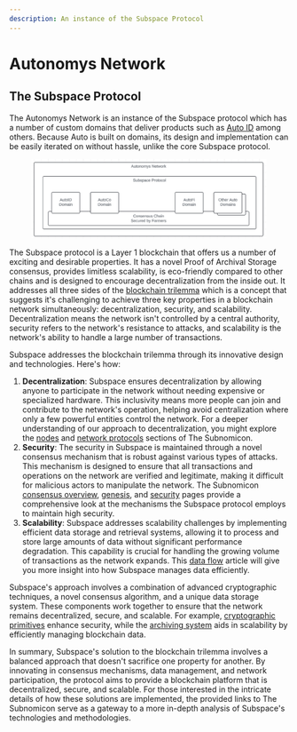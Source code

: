 ```yaml
---
description: An instance of the Subspace Protocol
---
```


# Autonomys Network

## The Subspace Protocol

The Autonomys Network is an instance of the Subspace protocol which has a number of custom domains that deliver products such as [Auto ID](../autoid/) among others. Because Auto is built on domains, its design and implementation can be easily iterated on without hassle, unlike the core Subspace protocol.

<figure><img src="../../.gitbook/assets/image.png" alt=""><figcaption></figcaption></figure>

The Subspace protocol is a Layer 1 blockchain that offers us a number of exciting and desirable properties. It has a novel Proof of Archival Storage consensus, provides limitless scalability, is eco-friendly compared to other chains and is designed to encourage decentralization from the inside out. It addresses all three sides of the [blockchain trilemma](../../additional-learning/technology-basics/the-blockchain-trilemma.md) which is a concept that suggests it's challenging to achieve three key properties in a blockchain network simultaneously: decentralization, security, and scalability. Decentralization means the network isn't controlled by a central authority, security refers to the network's resistance to attacks, and scalability is the network's ability to handle a large number of transactions.

Subspace addresses the blockchain trilemma through its innovative design and technologies. Here's how:

1. **Decentralization**: Subspace ensures decentralization by allowing anyone to participate in the network without needing expensive or specialized hardware. This inclusivity means more people can join and contribute to the network's operation, helping avoid centralization where only a few powerful entities control the network. For a deeper understanding of our approach to decentralization, you might explore the [nodes](https://subnomicon.subspace.network/docs/network/nodes) and [network protocols](https://subnomicon.subspace.network/docs/network/network\_protocols) sections of The Subnomicon.
2. **Security**: The security in Subspace is maintained through a novel consensus mechanism that is robust against various types of attacks. This mechanism is designed to ensure that all transactions and operations on the network are verified and legitimate, making it difficult for malicious actors to manipulate the network. The Subnomicon [consensus overview](https://subnomicon.subspace.network/docs/consensus/overview), [genesis](https://subnomicon.subspace.network/docs/consensus/genesis), and [security](https://subnomicon.subspace.network/docs/consensus/security) pages provide a comprehensive look at the mechanisms the Subspace protocol employs to maintain high security.
3. **Scalability**: Subspace addresses scalability challenges by implementing efficient data storage and retrieval systems, allowing it to process and store large amounts of data without significant performance degradation. This capability is crucial for handling the growing volume of transactions as the network expands. This [data flow](https://subnomicon.subspace.network/docs/consensus/data\_flow) article will give you more insight into how Subspace manages data efficiently.

Subspace's approach involves a combination of advanced cryptographic techniques, a novel consensus algorithm, and a unique data storage system. These components work together to ensure that the network remains decentralized, secure, and scalable. For example, [cryptographic primitives](https://subnomicon.subspace.network/docs/consensus/consensus/crypto\_primitives/) enhance security, while the [archiving system](https://subnomicon.subspace.network/docs/consensus/consensus/archiving/) aids in scalability by efficiently managing blockchain data.

In summary, Subspace's solution to the blockchain trilemma involves a balanced approach that doesn't sacrifice one property for another. By innovating in consensus mechanisms, data management, and network participation, the protocol aims to provide a blockchain platform that is decentralized, secure, and scalable. For those interested in the intricate details of how these solutions are implemented, the provided links to The Subnomicon serve as a gateway to a more in-depth analysis of Subspace's technologies and methodologies.
